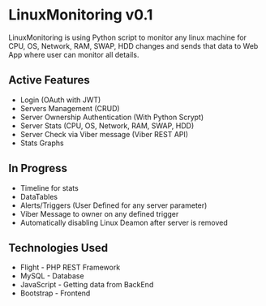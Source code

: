 # LinuxMonitoring v0.1
LinuxMonitoring is using Python script to monitor any linux machine for CPU, OS, Network, RAM, SWAP, HDD changes and sends that data to Web App where user can monitor all details.

## Active Features
* Login (OAuth with JWT)
* Servers Management (CRUD)
* Server Ownership Authentication (With Python Scrypt)
* Server Stats (CPU, OS, Network, RAM, SWAP, HDD)
* Server Check via Viber message (Viber REST API)
* Stats Graphs

## In Progress
* Timeline for stats
* DataTables
* Alerts/Triggers (User Defined for any server parameter)
* Viber Message to owner on any defined trigger
* Automatically disabling Linux Deamon after server is removed

## Technologies Used
* Flight - PHP REST Framework
* MySQL - Database
* JavaScript - Getting data from BackEnd
* Bootstrap - Frontend
